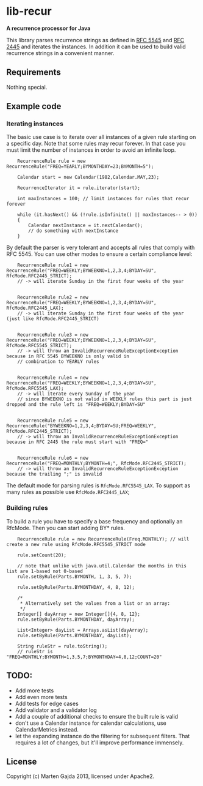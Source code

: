 # lib-recur

__A recurrence processor for Java__

This library parses recurrence strings as defined in [RFC 5545](http://tools.ietf.org/html/rfc5545#section-3.3.10) and [RFC 2445](http://tools.ietf.org/html/rfc2445#section-4.3.10) and iterates the instances.
In addition it can be used to build valid recurrence strings in a convenient manner.

## Requirements

Nothing special.

## Example code

### Iterating instances

The basic use case is to iterate over all instances of a given rule starting on a specific day. Note that some rules may recur forever. In that case you must limit the number of instances in order to avoid an infinite loop.
		
		RecurrenceRule rule = new RecurrenceRule("FREQ=YEARLY;BYMONTHDAY=23;BYMONTH=5");
		
		Calendar start = new Calendar(1982,Calendar.MAY,23);

		RecurrenceIterator it = rule.iterator(start);

		int maxInstances = 100; // limit instances for rules that recur forever

		while (it.hasNext() && (!rule.isInfinite() || maxInstances-- > 0))
		{
			Calendar nextInstance = it.nextCalendar();
			// do something with nextInstance
		}

By default the parser is very tolerant and accepts all rules that comply with RFC 5545. You can use other modes to ensure a certain compliance level:

		RecurrenceRule rule1 = new RecurrenceRule("FREQ=WEEKLY;BYWEEKNO=1,2,3,4;BYDAY=SU", RfcMode.RFC2445_STRICT);
		// -> will iterate Sunday in the first four weeks of the year


		RecurrenceRule rule2 = new RecurrenceRule("FREQ=WEEKLY;BYWEEKNO=1,2,3,4;BYDAY=SU", RfcMode.RFC2445_LAX);
		// -> will iterate Sunday in the first four weeks of the year (just like RfcMode.RFC2445_STRICT)


		RecurrenceRule rule3 = new RecurrenceRule("FREQ=WEEKLY;BYWEEKNO=1,2,3,4;BYDAY=SU", RfcMode.RFC5545_STRICT);
		// -> will throw an InvalidRecurrenceRuleExceptionException because in RFC 5545 BYWEEKNO is only valid in
		// combination to YEARLY rules


		RecurrenceRule rule4 = new RecurrenceRule("FREQ=WEEKLY;BYWEEKNO=1,2,3,4;BYDAY=SU", RfcMode.RFC5545_LAX);
		// -> will iterate every Sunday of the year
		// since BYWEEKNO is not valid in WEEKLY rules this part is just dropped and the rule left is "FREQ=WEEKLY;BYDAY=SU"


		RecurrenceRule rule5 = new RecurrenceRule("BYWEEKNO=1,2,3,4;BYDAY=SU;FREQ=WEEKLY", RfcMode.RFC2445_STRICT);
		// -> will throw an InvalidRecurrenceRuleExceptionException because in RFC 2445 the rule must start with "FREQ="


		RecurrenceRule rule6 = new RecurrenceRule("FREQ=MONTHLY;BYMONTH=4;", RfcMode.RFC2445_STRICT);
		// -> will throw an InvalidRecurrenceRuleExceptionException because the trailing ";" is invalid

The default mode for parsing rules is ```RfcMode.RFC5545_LAX```. To support as many rules as possible use ```RfcMode.RFC2445_LAX```;


### Building rules

To build a rule you have to specify a base frequency and optionally an RfcMode. Then you can start adding BY* rules.

		RecurrenceRule rule = new RecurrenceRule(Freq.MONTHLY); // will create a new rule using RfcMode.RFC5545_STRICT mode

		rule.setCount(20);

		// note that unlike with java.util.Calendar the months in this list are 1-based not 0-based
		rule.setByRule(Parts.BYMONTH, 1, 3, 5, 7);

		rule.setByRule(Parts.BYMONTHDAY, 4, 8, 12);

		/*
		 * Alternatively set the values from a list or an array:
		 */ 
		Integer[] dayArray = new Integer[]{4, 8, 12};
		rule.setByRule(Parts.BYMONTHDAY, dayArray);
		
		List<Integer> dayList = Arrays.asList(dayArray);
		rule.setByRule(Parts.BYMONTHDAY, dayList);

		String ruleStr = rule.toString(); 
		// ruleStr is "FREQ=MONTHLY;BYMONTH=1,3,5,7;BYMONTHDAY=4,8,12;COUNT=20"


## TODO:

* Add more tests
* Add even more tests
* Add tests for edge cases
* Add validator and a validator log
* Add a couple of additional checks to ensure the built rule is valid
* don't use a Calendar instance for calendar calculations, use CalendarMetrics instead.
* let the expanding instance do the filtering for subsequent filters. That requires a lot of changes, but it'll improve performance immensely.

## License

Copyright (c) Marten Gajda 2013, licensed under Apache2.
